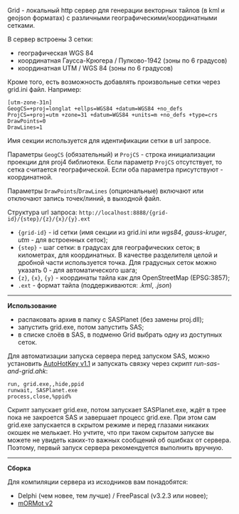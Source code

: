Grid - локальный http сервер для генерации векторных тайлов (в kml и geojson форматах) с различными географическими/координатными сетками. 

В сервер встроены 3 сетки:
- географическая WGS 84
- координатная Гаусса-Крюгера / Пулково-1942 (зоны по 6 градусов)
- координатная UTM / WGS 84 (зоны по 6 градусов)

Кроме того, есть возможность добавлять произвольные сетки через grid.ini файл. Например:

```
[utm-zone-31n]
GeogCS=+proj=longlat +ellps=WGS84 +datum=WGS84 +no_defs
ProjCS=+proj=utm +zone=31 +datum=WGS84 +units=m +no_defs +type=crs
DrawPoints=0
DrawLines=1
```
Имя секции используется для идентификации сетки в url запросе.

Параметры `GeogCS` (обязательный) и `ProjCS` - строка инициализации проекции для proj4 библиотеки. Если параметр `ProjCS` отсутствует, то сетка считается географической. Если оба параметра присутствуют - координатной.

Параметры `DrawPoints`/`DrawLines` (опциональные) включают или отключают запись точек/линий, в выходной файл.

Структура url запроса: `http://localhost:8888/{grid-id}/{step}/{z}/{x}/{y}.ext`
- `{grid-id}` - id сетки (имя секции из grid.ini или *wgs84*, *gauss-kruger*, *utm* - для встроенных сеток);
- `{step}` - шаг сетки: в градусах для географических сеток; в километрах, для координатных. В качестве разделителя целой и дробной части используется точка. Для градусных сеток можно указать 0 - для автоматического шага;
- `{z}`, `{x}`, `{y}` - координаты тайла как для OpenStreetMap (EPSG:3857);
- `.ext` - формат тайла (поддерживаются: *.kml*, *.json*) 


---

**Использование**
- распаковать архив в папку с SASPlanet (без замены proj.dll);
- запустить grid.exe, потом запустить SAS;
- в списке слоёв в SAS, в подменю Grid выбрать одну из доступных сеток. 

Для автоматизации запуска сервера перед запуском SAS, можно установить [AutoHotKey v1.1](https://www.autohotkey.com/) и запускать связку через скрипт *run-sas-and-grid.ahk*:
```
run, grid.exe,,hide,ppid
runwait, SASPlanet.exe
process,close,%ppid%
```
Скрипт запускает grid.exe, потом запускает SASPlanet.exe, ждёт в трее пока не закроется SAS и завершает процесс grid.exe. При этом сам grid.exe запускается в скрытом режиме и перед глазами никаких окошек не мелькает. Но учтите, что при таком скрытом запуске вы можете не увидеть каких-то важных сообщений об ошибках от сервера. Поэтому, первый запуск сервера рекомендуется выполнить вручную.

---
**Сборка**

Для компиляции сервера из исходников вам понадобятся:
- Delphi (чем новее, тем лучше) / FreePascal (v3.2.3 или новее);
- [mORMot v2](https://github.com/synopse/mORMot2)